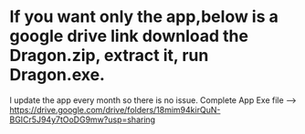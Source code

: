 # If you want only the app,below is a google drive link download the Dragon.zip, extract it, run Dragon.exe.
I update the app every month so there is no issue. Complete App Exe file --> https://drive.google.com/drive/folders/18mim94kirQuN-BGICr5J94y7tOoDG9mw?usp=sharing
